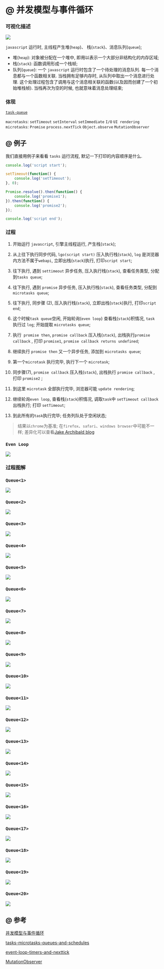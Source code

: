 # @ 并发模型与事件循环

### 可视化描述

![](https://developer.mozilla.org/files/4617/default.svg)

`javascript` 运行时, 主线程产生堆(`heap`)、 栈(`stack`)、消息队列(`queue`);

- 堆(`heap`): 对象被分配在一个堆中, 即用以表示一个大部分非结构化的内存区域;
- 栈(`stack`): 函数调用形成一个栈帧;
- 队列(`queue`): 一个 `javascript` 运行时包含了一个待处理的消息队列. 每一个消息都与一个函数相关联. 当栈拥有足够内存时, 从队列中取出一个消息进行处理. 这个处理过程包含了调用与这个消息相关联的函数(以及因而创建了一个初始堆栈帧). 当栈再次为空的时候, 也就意味着消息处理结束;

### 体现

[`task-queue`](https://html.spec.whatwg.org/multipage/webappapis.html#task-queue)

`macrotasks`: `setTimeout` `setInterval` `setImmediate` `I/O` `UI rendering`   
`microtasks`: `Promise` `process.nextTick` `Object.observe` `MutationObserver`

## @ 例子

我们直接用例子来看看 `tasks` 运行流程, 默记一下打印的内容顺序是什么.
```javascript
console.log('script start');

setTimeout(function() {
    console.log('setTimeout');
}, 0);

Promise.resolve().then(function() {
    console.log('promise1');
}).then(function() {
    console.log('promise2');
});

console.log('script end');
```

### 过程

1. 开始运行 `javascript`, 引擎主线程运行, 产生栈(`stack`);

2. 从上往下执行同步代码, `lgo(script start)` 压入执行栈(`stack`), `log` 是浏览器内方法不属于`webapi`, 立即出栈(`stack`)执行, 打印`script start`;

3. 往下执行, 遇到 `settimeout` 异步任务, 压入执行栈(`stack`), 查看任务类型, 分配到`tasks queue`;

4. 往下执行, 遇到 `promise` 异步任务, 压入执行栈(`stack`), 查看任务类型, 分配到 `microtasks queue`;

5. 往下执行, 同步骤 (2), 压入执行栈(`stack`), 立即出栈(`stack`)执行, 打印`script end`;

6. 这个时候`task queue`空闲, 开始轮询(`even loop`) 查看栈(`stack`)积情况, `task` 执行过 `log`; 开始提取 `microtasks queue`;

7. 执行` promise then`, `promise callback` 压入栈(`stack`), 出栈执行`promise callback` , 打印 `promise1`, `promise callback returns undefined`;

8. 继续执行 `promise then` 又一个异步任务, 添加到 `microtasks queue`;

9. 第一个`microtask` 执行完毕, 执行下一个 `microtask`;

10. 同步骤(7), `promise callback` 压入栈(`stack`), 出栈执行 `promise callback` , 打印 `promise2` ;

11. 到这里 `microtask` 全部执行完毕, 浏览器可能 `update rendering`;

12. 继续轮询`even loop`, 查看栈(`stack`)积情况, 调取`task`中 `setTimeout callback`出栈执行; 打印 `setTimeout`;

13. 到此所有的`task`执行完毕; 任务列队处于空闲状态;

> 结果以`chrome`为基准; 在`firefox`、`safari`、`windows browser`中可能不一样; 差异化可以查看[Jake Archibald blog](https://jakearchibald.com/2015/tasks-microtasks-queues-and-schedules/)

### `Even Loop`

![](https://cdn.int64ago.org/6p10znqn.png)

### 过程图解

### `Queue<1>`

![](/images/tasks-01-03-001.jpg)

### `Queue<2>`

![](/images/tasks-01-03-002.jpg)

### `Queue<3>`

![](/images/tasks-01-03-003.jpg)

### `Queue<4>`

![](/images/tasks-01-03-004.jpg)

### `Queue<5>`

![](/images/tasks-01-03-005.jpg)

### `Queue<6>`

![](/images/tasks-01-03-006.jpg)


### `Queue<7>`

![](/images/tasks-01-03-007.jpg)  

### `Queue<8>`

![](/images/tasks-01-03-008.jpg)  

### `Queue<9>`

![](/images/tasks-01-03-009.jpg)


### `Queue<10>`

![](/images/tasks-01-03-0010.jpg)

### `Queue<11>`

![](/images/tasks-01-03-0011.jpg)


### `Queue<12>`

![](/images/tasks-01-03-0012.jpg)

### `Queue<13>`

![](/images/tasks-01-03-0013.jpg)

### `Queue<14>`

![](/images/tasks-01-03-0014.jpg)

### `Queue<15>`
![](/images/tasks-01-03-0015.jpg)

### `Queue<16>`

![](/images/tasks-01-03-0016.jpg)

### `Queue<17>`

![](/images/tasks-01-03-0017.jpg)

### `Queue<18>`

![](/images/tasks-01-03-0018.jpg)

### `Queue<19>`

![](/images/tasks-01-03-0019.jpg)

### `Queue<20>`

![](/images/tasks-01-03-0020.jpg)


## @ 参考

[并发模型与事件循环](https://developer.mozilla.org/zh-CN/docs/Web/JavaScript/EventLoop)

[tasks-microtasks-queues-and-schedules](https://jakearchibald.com/2015/tasks-microtasks-queues-and-schedules/)

[event-loop-timers-and-nexttick](https://nodejs.org/en/docs/guides/event-loop-timers-and-nexttick/)

[MutationObserver](https://developer.mozilla.org/zh-CN/docs/Web/API/MutationObserver)
